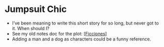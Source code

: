# Jumpsuit Chic
- I've been meaning to write this short story for so long, but never got to it. When should I?
- See my old notes doc for the plot: [[Ficciones]]
- Adding a man and a dog as characters could be a funny reference.

[//begin]: # "Autogenerated link references for markdown compatibility"
[Ficciones]: ficciones "Ficciones"
[//end]: # "Autogenerated link references"